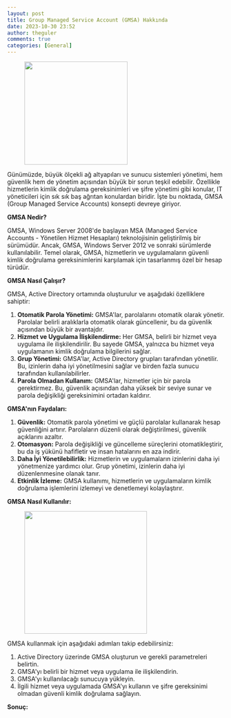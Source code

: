 ```yaml
---
layout: post
title: Group Managed Service Account (GMSA) Hakkında
date: 2023-10-30 23:52
author: theguler
comments: true
categories: [General]
---
```

<!-- wp:image {"id":9171,"width":"239px","height":"auto","sizeSlug":"large","linkDestination":"none"} -->
<figure class="wp-block-image size-large is-resized"><img src="https://theguler.wordpress.com/wp-content/uploads/2023/10/group-managed-service-accounts.png?w=536" alt="" class="wp-image-9171" style="width:239px;height:auto" /></figure>
<!-- /wp:image -->

<!-- wp:paragraph -->
<p>Günümüzde, büyük ölçekli ağ altyapıları ve sunucu sistemleri yönetimi, hem güvenlik hem de yönetim açısından büyük bir sorun teşkil edebilir. Özellikle hizmetlerin kimlik doğrulama gereksinimleri ve şifre yönetimi gibi konular, IT yöneticileri için sık sık baş ağrıtan konulardan biridir. İşte bu noktada, GMSA (Group Managed Service Accounts) konsepti devreye giriyor.</p>
<!-- /wp:paragraph -->

<!-- wp:paragraph -->
<p><strong>GMSA Nedir?</strong> </p>
<!-- /wp:paragraph -->

<!-- wp:paragraph -->
<p>GMSA, Windows Server 2008'de başlayan MSA (Managed Service Accounts - Yönetilen Hizmet Hesapları) teknolojisinin geliştirilmiş bir sürümüdür. Ancak, GMSA, Windows Server 2012 ve sonraki sürümlerde kullanılabilir. Temel olarak, GMSA, hizmetlerin ve uygulamaların güvenli kimlik doğrulama gereksinimlerini karşılamak için tasarlanmış özel bir hesap türüdür.</p>
<!-- /wp:paragraph -->

<!-- wp:paragraph -->
<p><strong>GMSA Nasıl Çalışır?</strong> </p>
<!-- /wp:paragraph -->

<!-- wp:paragraph -->
<p>GMSA, Active Directory ortamında oluşturulur ve aşağıdaki özelliklere sahiptir:</p>
<!-- /wp:paragraph -->

<!-- wp:list {"ordered":true} -->
<ol><!-- wp:list-item -->
<li><strong>Otomatik Parola Yönetimi:</strong> GMSA'lar, parolalarını otomatik olarak yönetir. Parolalar belirli aralıklarla otomatik olarak güncellenir, bu da güvenlik açısından büyük bir avantajdır.</li>
<!-- /wp:list-item -->

<!-- wp:list-item -->
<li><strong>Hizmet ve Uygulama İlişkilendirme:</strong> Her GMSA, belirli bir hizmet veya uygulama ile ilişkilendirilir. Bu sayede GMSA, yalnızca bu hizmet veya uygulamanın kimlik doğrulama bilgilerini sağlar.</li>
<!-- /wp:list-item -->

<!-- wp:list-item -->
<li><strong>Grup Yönetimi:</strong> GMSA'lar, Active Directory grupları tarafından yönetilir. Bu, izinlerin daha iyi yönetilmesini sağlar ve birden fazla sunucu tarafından kullanılabilirler.</li>
<!-- /wp:list-item -->

<!-- wp:list-item -->
<li><strong>Parola Olmadan Kullanım:</strong> GMSA'lar, hizmetler için bir parola gerektirmez. Bu, güvenlik açısından daha yüksek bir seviye sunar ve parola değişikliği gereksinimini ortadan kaldırır.</li>
<!-- /wp:list-item --></ol>
<!-- /wp:list -->

<!-- wp:paragraph -->
<p><strong>GMSA'nın Faydaları:</strong> </p>
<!-- /wp:paragraph -->

<!-- wp:list {"ordered":true} -->
<ol><!-- wp:list-item -->
<li><strong>Güvenlik:</strong> Otomatik parola yönetimi ve güçlü parolalar kullanarak hesap güvenliğini artırır. Parolaların düzenli olarak değiştirilmesi, güvenlik açıklarını azaltır.</li>
<!-- /wp:list-item -->

<!-- wp:list-item -->
<li><strong>Otomasyon:</strong> Parola değişikliği ve güncelleme süreçlerini otomatikleştirir, bu da iş yükünü hafifletir ve insan hatalarını en aza indirir.</li>
<!-- /wp:list-item -->

<!-- wp:list-item -->
<li><strong>Daha İyi Yönetilebilirlik:</strong> Hizmetlerin ve uygulamaların izinlerini daha iyi yönetmenize yardımcı olur. Grup yönetimi, izinlerin daha iyi düzenlenmesine olanak tanır.</li>
<!-- /wp:list-item -->

<!-- wp:list-item -->
<li><strong>Etkinlik İzleme:</strong> GMSA kullanımı, hizmetlerin ve uygulamaların kimlik doğrulama işlemlerini izlemeyi ve denetlemeyi kolaylaştırır.</li>
<!-- /wp:list-item --></ol>
<!-- /wp:list -->

<!-- wp:paragraph -->
<p><strong>GMSA Nasıl Kullanılır:</strong> </p>
<!-- /wp:paragraph -->

<!-- wp:image {"id":9178,"width":"284px","height":"auto","sizeSlug":"large","linkDestination":"none"} -->
<figure class="wp-block-image size-large is-resized"><img src="https://theguler.wordpress.com/wp-content/uploads/2023/10/gear-logo.jpg?w=580" alt="" class="wp-image-9178" style="width:284px;height:auto" /></figure>
<!-- /wp:image -->

<!-- wp:paragraph -->
<p>GMSA kullanmak için aşağıdaki adımları takip edebilirsiniz:</p>
<!-- /wp:paragraph -->

<!-- wp:list {"ordered":true} -->
<ol><!-- wp:list-item -->
<li>Active Directory üzerinde GMSA oluşturun ve gerekli parametreleri belirtin.</li>
<!-- /wp:list-item -->

<!-- wp:list-item -->
<li>GMSA'yı belirli bir hizmet veya uygulama ile ilişkilendirin.</li>
<!-- /wp:list-item -->

<!-- wp:list-item -->
<li>GMSA'yı kullanılacağı sunucuya yükleyin.</li>
<!-- /wp:list-item -->

<!-- wp:list-item -->
<li>İlgili hizmet veya uygulamada GMSA'yı kullanın ve şifre gereksinimi olmadan güvenli kimlik doğrulama sağlayın.</li>
<!-- /wp:list-item --></ol>
<!-- /wp:list -->

<!-- wp:paragraph -->
<p><strong>Sonuç:</strong> </p>
<!-- /wp:paragraph -->

<!-- wp:paragraph -->
<p></p>
<!-- /wp:paragraph -->
